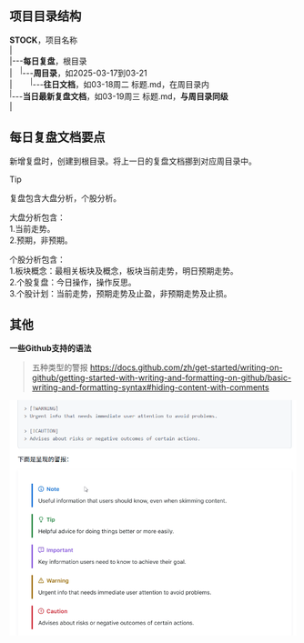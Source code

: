 ## 项目目录结构

**STOCK**，项目名称  
|  
|---**每日复盘**，根目录    
|&emsp;<sup>|</sup>---**周目录**，如2025-03-17到03-21    
|&emsp;&emsp;&nbsp;<sup>|</sup>---**往日文档**，如03-18周二 标题.md，在周目录内    
<sup>|</sup>---**当日最新复盘文档**，如03-19周三 标题.md，**与周目录同级**    
|

## 每日复盘文档要点  

新增复盘时，创建到根目录。将上一日的复盘文档挪到对应周目录中。

> [!Tip]
> 复盘包含大盘分析，个股分析。
>
> 大盘分析包含：  
> 1.当前走势。  
> 2.预期，非预期。  
> 
> 个股分析包含：  
> 1.板块概念：最相关板块及概念，板块当前走势，明日预期走势。  
> 2.个股复盘：今日操作，操作反思。  
> 3.个股计划：当前走势，预期走势及止盈，非预期走势及止损。  


## 其他
**一些Github支持的语法**

> 五种类型的警报
> https://docs.github.com/zh/get-started/writing-on-github/getting-started-with-writing-and-formatting-on-github/basic-writing-and-formatting-syntax#hiding-content-with-comments

![alt text](image.png)
